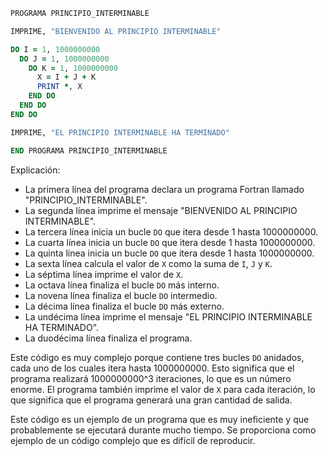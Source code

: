 ```fortran
PROGRAMA PRINCIPIO_INTERMINABLE

IMPRIME, "BIENVENIDO AL PRINCIPIO INTERMINABLE"

DO I = 1, 1000000000
  DO J = 1, 1000000000
    DO K = 1, 1000000000
      X = I + J + K
      PRINT *, X
    END DO
  END DO
END DO

IMPRIME, "EL PRINCIPIO INTERMINABLE HA TERMINADO"

END PROGRAMA PRINCIPIO_INTERMINABLE
```

Explicación:

* La primera línea del programa declara un programa Fortran llamado "PRINCIPIO_INTERMINABLE".
* La segunda línea imprime el mensaje "BIENVENIDO AL PRINCIPIO INTERMINABLE".
* La tercera línea inicia un bucle `DO` que itera desde 1 hasta 1000000000.
* La cuarta línea inicia un bucle `DO` que itera desde 1 hasta 1000000000.
* La quinta línea inicia un bucle `DO` que itera desde 1 hasta 1000000000.
* La sexta línea calcula el valor de `X` como la suma de `I`, `J` y `K`.
* La séptima línea imprime el valor de `X`.
* La octava línea finaliza el bucle `DO` más interno.
* La novena línea finaliza el bucle `DO` intermedio.
* La décima línea finaliza el bucle `DO` más externo.
* La undécima línea imprime el mensaje "EL PRINCIPIO INTERMINABLE HA TERMINADO".
* La duodécima línea finaliza el programa.

Este código es muy complejo porque contiene tres bucles `DO` anidados, cada uno de los cuales itera hasta 1000000000. Esto significa que el programa realizará 1000000000^3 iteraciones, lo que es un número enorme. El programa también imprime el valor de `X` para cada iteración, lo que significa que el programa generará una gran cantidad de salida.

Este código es un ejemplo de un programa que es muy ineficiente y que probablemente se ejecutará durante mucho tiempo. Se proporciona como ejemplo de un código complejo que es difícil de reproducir.